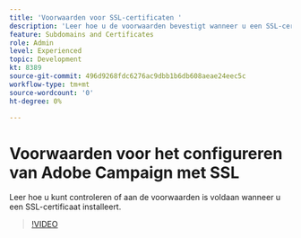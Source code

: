 ```yaml
---
title: 'Voorwaarden voor SSL-certificaten '
description: 'Leer hoe u de voorwaarden bevestigt wanneer u een SSL-certificaat installeert. '
feature: Subdomains and Certificates
role: Admin
level: Experienced
topic: Development
kt: 8389
source-git-commit: 496d9268fdc6276ac9dbb1b6db608aeae24eec5c
workflow-type: tm+mt
source-wordcount: '0'
ht-degree: 0%

---
```



# Voorwaarden voor het configureren van Adobe Campaign met SSL

Leer hoe u kunt controleren of aan de voorwaarden is voldaan wanneer u een SSL-certificaat installeert.

>[!VIDEO](https://video.tv.adobe.com/v/335894?quality=12)
